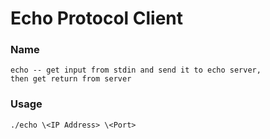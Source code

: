 # Echo Protocol Client
### Name
    echo -- get input from stdin and send it to echo server, 
    then get return from server
### Usage
    ./echo \<IP Address> \<Port>